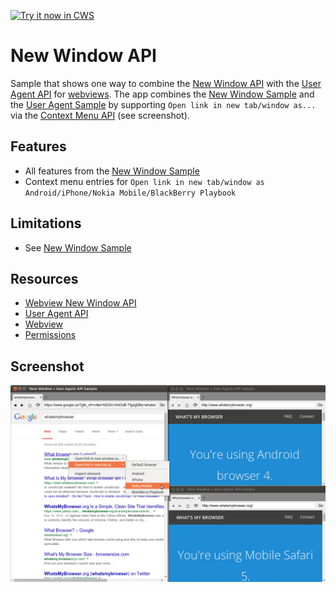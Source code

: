<a target="_blank" href="https://chrome.google.com/webstore/detail/jhgiafbilglmngpgkhcmnicfkpfihggo">![Try it now in CWS](https://raw.github.com/GoogleChrome/chrome-extensions-samples/master/apps/tryitnowbutton.png "Click here to install this sample from the Chrome Web Store")</a>


# New Window API

Sample that shows one way to combine the [New Window
API](https://developer.chrome.com/apps/tags/webview#event-newwindow) with the
[User Agent
API](https://developer.chrome.com/apps/tags/webview#method-setUserAgentOverride)
for
[webviews](http://developer.chrome.com/apps/app_external.html#webview). The
app combines the [New Window
Sample](https://github.com/GoogleChrome/chrome-app-samples/tree/master/samples/webview-samples/new-window)
and the [User Agent
Sample](https://github.com/GoogleChrome/chrome-app-samples/tree/master/samples/webview-samples/user-agent)
by supporting `Open link in new tab/window as...` via the [Context Menu
API](https://developer.chrome.com/extensions/contextMenus) (see screenshot).

## Features

* All features from the [New Window
Sample](https://github.com/GoogleChrome/chrome-app-samples/tree/master/samples/webview-samples/new-window)
* Context menu entries for `Open link in new tab/window
  as Android/iPhone/Nokia Mobile/BlackBerry Playbook`

## Limitations

* See [New Window
Sample](https://github.com/GoogleChrome/chrome-app-samples/tree/master/samples/webview-samples/new-window)

## Resources

* [Webview New Window API](https://developer.chrome.com/apps/tags/webview#event-newwindow)
* [User Agent API](https://developer.chrome.com/apps/tags/webview#method-setUserAgentOverride)
* [Webview](http://developer.chrome.com/apps/app_external.html#webview)
* [Permissions](http://developer.chrome.com/apps/manifest.html#permissions)


## Screenshot
![screenshot](/samples/webview-samples/new-window-user-agent/assets/screenshot_1280_800.png)
